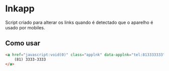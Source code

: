 # lnkapp

Script criado para alterar os links quando é detectado que o aparelho é usado por mobiles.

## Como usar
```html
<a href="javascript:void(0)" class="applnk" data-applnk="tel:813333333">
	(81) 3333-3333
</a>
```